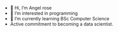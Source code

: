 - 👋 Hi, I’m Angel rose
- 👀 I’m interested in programming
- 🌱 I’m currently learning BSc Computer Science
- Active commitment to becoming a data scientist.

<!---
AngelRose12/AngelRose12 is a ✨ special ✨ repository because its `README.md` (this file) appears on your GitHub profile.
You can click the Preview link to take a look at your changes.
--->
